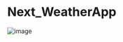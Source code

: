 # Next_WeatherApp

![image](https://user-images.githubusercontent.com/99098290/230792724-170c9697-0b29-4d06-ad4e-cdfbe0f17dab.png)
